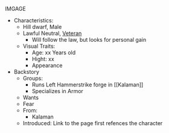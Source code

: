 IMGAGE
- Characteristics:
	- Hill dwarf, Male
	- Lawful Neutral, [Veteran](https://www.dndbeyond.com/monsters/17045-veteran)
		- Will follow the law, but looks for personal gain
	- Visual Traits:
		- Age: xx Years old
		- Hight: xx
		- Appearance
- Backstory
	- Groups:
		- Runs Left Hammerstrike forge in [[Kalaman]] 
		- Specializes in Armor
	- Wants
	- Fear
	- From:
		- Kalaman
	- Introduced: Link to the page first refences the character